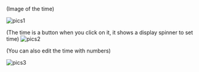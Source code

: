(Image of the time)


![pics1](https://user-images.githubusercontent.com/58658386/195475867-aa9ecdcd-3d26-4414-a254-4742a0288c29.jpeg)


(The time is a button when you click on it, it shows a display spinner to set time)
![pics2](https://user-images.githubusercontent.com/58658386/195475883-60d2181a-4bbf-4994-aa80-e903b7bcc8b4.jpeg)


(You can also edit the time with numbers)


![pics3](https://user-images.githubusercontent.com/58658386/195475902-e0751426-8337-4f49-86d5-b8118a7da31b.jpeg)

